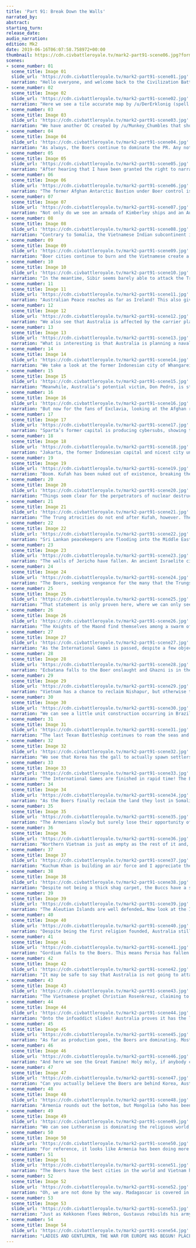 ```yaml
---
title: 'Part 91: Break Down the Walls'
narrated_by: 
abstract: 
starting_turn: 
release_date: 
audio_narration: 
edition: Mk2
date: 2019-06-16T06:07:58.758972+00:00 
thumbnail: https://cdn.civbattleroyale.tv/mark2-part91-scene06.jpg?format=webp&nearlossless=1
scenes:
- scene_number: 01
  scene_title: Image 01
  slide_url: 'https://cdn.civbattleroyale.tv/mark2-part91-scene01.jpg'
  narration: "Hello everyone, and welcome back to the Civilization Battle Royale, Part 91! I am your host,\n/u/jmangelo67 (For Dawkinzz, that is J.M. Angelo), long time lover of underdog civs and the\nhead of the power rankers for the CBR. Originally the team created for MK3, we eventually got\npushed over onto the MK2.1 project as the new Power Rankers. Here we see a tweet from Don\nPedro II moments before bringing a hurricane to Laredo, ending Sam Houston’s career as\nSheriff."
- scene_number: 02
  scene_title: Image 02
  slide_url: 'https://cdn.civbattleroyale.tv/mark2-part91-scene02.jpg'
  narration: "Here we see a tile accurate map by /u/DerErklonig (spell check that) and it is a nice reference to make clear who the powers are, here; however, we all have seen how quickly power shifts in this game!"
- scene_number: 03
  scene_title: Image 03
  slide_url: 'https://cdn.civbattleroyale.tv/mark2-part91-scene03.jpg'
  narration: "We have another OC created by /u/Munkey_Chumbles that shows us how our Civball universe feels about the current changes! I quite enjoy the civballs, as they are a simplistic, comedic, and stylistic way to make the CBR more enjoyable to spread into what I may call (dare I say it?), a fandom!"
- scene_number: 04
  scene_title: Image 04
  slide_url: 'https://cdn.civbattleroyale.tv/mark2-part91-scene04.jpg'
  narration: "As always, the Boers continue to dominate the PR. Any notion we had that the Inuit could outdo\nthe Boers is overshadowed by the multiple cities and capitals that the Boers have taken away\nfrom Vietnam."
- scene_number: 05
  scene_title: Image 05
  slide_url: 'https://cdn.civbattleroyale.tv/mark2-part91-scene05.jpg'
  narration: "After hearing that I have been granted the right to narrate, the sub celebrates a golden age,\nknowing that things will get exciting this week! For those that have forgotten our golden age\nfestivities, we commonly drink champagne, dance, riot, create ARGs, and geek out over the\nBR’s future."
- scene_number: 06
  scene_title: Image 06
  slide_url: 'https://cdn.civbattleroyale.tv/mark2-part91-scene06.jpg'
  narration: "The former Afghan Antarctic Bastion under Boer control is shown here, as Boer scientists are\npicking up on a seismic sonic anomaly coming from an impassable range of mountains.\nSomething about Babylon?"
- scene_number: 07
  scene_title: Image 07
  slide_url: 'https://cdn.civbattleroyale.tv/mark2-part91-scene07.jpg'
  narration: "Not only do we see an armada of Kimberley ships and an Australian peacekeeper, to the north we   can   see   that   Boer-Somalia   is   starting   to   hurt   a   bit."
- scene_number: 08
  scene_title: Image 08
  slide_url: 'https://cdn.civbattleroyale.tv/mark2-part91-scene08.jpg'
  narration: "Contrary to Somalia, the Vietnamese Indian subcontinent is recovering from its previous attacks, with Kimberley peacekeepers crowding the Indian Ocean so that Vietnam can keep population, production,   time,   and   military."
- scene_number: 09
  scene_title: Image 09
  slide_url: 'https://cdn.civbattleroyale.tv/mark2-part91-scene09.jpg'
  narration: "Boer cities continue to burn and the Vietnamese create a last hold in Central Asia whilst Boer cities   are   burning   to   nuclear   hellfire."
- scene_number: 10
  scene_title: Image 10
  slide_url: 'https://cdn.civbattleroyale.tv/mark2-part91-scene10.jpg'
  narration: "In the meantime, Sibir seems barely able to attack the Trungs. Nishapur may be safe, but it is not too likely. Meanwhile, despite Urgench being in the black, Sibir has no units capable of taking it while   a   clump   of   units   surround   it."
- scene_number: 11
  scene_title: Image 11
  slide_url: 'https://cdn.civbattleroyale.tv/mark2-part91-scene11.jpg'
  narration: "Australian Peace reaches as far as Ireland! This also gives us the opportunity to see most of Iceland’s military. I have been a big critic of Iceland and, whilst they have strong units on their land force (which at times is skimpy), the majority of their naval military is made of empty carriers.   Dear   Iceland   fans,   I   think   Ingolfur   is   a   paper   champion."
- scene_number: 12
  scene_title: Image 12
  slide_url: 'https://cdn.civbattleroyale.tv/mark2-part91-scene12.jpg'
  narration: "We also see that Australia is affected by the carrier plague, but more importantly are creating\nhovertanks and starting to fill their empty sea. I repeat, EMPTY sea. Polynesia is frankly open to\nany invader."
- scene_number: 13
  scene_title: Image 13
  slide_url: 'https://cdn.civbattleroyale.tv/mark2-part91-scene13.jpg'
  narration: "What is interesting is that Australia is planning a naval attack, likely on Brazil or the Buccs! This\ncould be a second chance for Parkes to prove himself seeing as Brazil has had trouble carpeting\nsince the reboot. Could Australia create an empire that sees three oceans?"
- scene_number: 14
  scene_title: Image 14
  slide_url: 'https://cdn.civbattleroyale.tv/mark2-part91-scene14.jpg'
  narration: "We take a look at the former Indonesian city of Whangarei building an Autoplant! A boost to\nAustralian production from any city is always good, and this just goes to show that we haven’t\neven begun to see the maximum potential of the Wobbegong."
- scene_number: 15
  scene_title: Image 15
  slide_url: 'https://cdn.civbattleroyale.tv/mark2-part91-scene15.jpg'
  narration: "Meanwhile, Australia’s potential victim, Don Pedro, is starting to build an air force in the\nChilean city of Valdiva. Perhaps an air force can bombard Australia’s naval force enough to\nprotect his continent?"
- scene_number: 16
  scene_title: Image 16
  slide_url: 'https://cdn.civbattleroyale.tv/mark2-part91-scene16.jpg'
  narration: "But now for the fans of Exclavia, looking at the Afghan refuge of Batticaloa shows us that Urho\nis desperately trying to repair his fallen infrastructure and economy. Owing thousands of gold\nwhilst losing city upon city to Sweden, Exclavia building a cargo ship shows just how far they\nhave fallen."
- scene_number: 17
  scene_title: Image 17
  slide_url: 'https://cdn.civbattleroyale.tv/mark2-part91-scene17.jpg'
  narration: "Sparta’s former capital is producing cybersubs, showing that Ingolfur might be more aware of\nhis naval weakness than we realize."
- scene_number: 18
  scene_title: Image 18
  slide_url: 'https://cdn.civbattleroyale.tv/mark2-part91-scene18.jpg'
  narration: "Jakarta, the former Indonesian capital and nicest city under Jandamarra’s control… Or should we\nsay Jandamada? An air force is being created by the Kimberley, proving that the Kimberley are\nconscious of being sandwiched between two superpowers."
- scene_number: 19
  scene_title: Image 19
  slide_url: 'https://cdn.civbattleroyale.tv/mark2-part91-scene19.jpg'
  narration: "Boom. Kufah has been nuked out of existence, breaking the foothold of Somalia, if not for just a\nmoment. A Lutheran Missionary makes a prayer for those lost. This goes to show that no city is\nsafe, not even one deep into Boer Africa."
- scene_number: 20
  scene_title: Image 20
  slide_url: 'https://cdn.civbattleroyale.tv/mark2-part91-scene20.jpg'
  narration: "Things seem clear for the perpetrators of nuclear destruction, but each city is vulnerable to\nflipping into Boer hands. The same can be said for Persepolis and Pasargadae, but the Boers can\nafford to lose those cities compared to the Trungs"
- scene_number: 21
  scene_title: Image 21
  slide_url: 'https://cdn.civbattleroyale.tv/mark2-part91-scene21.jpg'
  narration: "The Trung atrocities do not end after Kufah, however. They bombard the former Timurid lands\nand cover the Sibir countryside in fallout. This is incredibly crippling for Sibir and their\noffensive. Kuchum Khan is lucky that Carrollton has not fallen yet."
- scene_number: 22
  scene_title: Image 22
  slide_url: 'https://cdn.civbattleroyale.tv/mark2-part91-scene22.jpg'
  narration: "Sri Lankan peacekeepers are flooding into the Middle East and we see some biotroopers\ncharging in from the mainland, but if we look North we can see something terrible has happened."
- scene_number: 23
  scene_title: Image 23
  slide_url: 'https://cdn.civbattleroyale.tv/mark2-part91-scene23.jpg'
  narration: "The walls of Jericho have fallen. An ancient Israelite city has been reduced to cinders. This\nwould give Armenia the opportunity to expand for a fourth city, however! Had it not been for the\nfact Gaza is puppeted… TIRIDATES YOU FOOL!"
- scene_number: 24
  scene_title: Image 24
  slide_url: 'https://cdn.civbattleroyale.tv/mark2-part91-scene24.jpg'
  narration: "The Boers, seeking vengeance for the many that the Trungs have killed, continue their charge\ninto Central Asia. Vietnam seems to have a force at the front, but we can see that their military is\nnot backed up at all. Vietnam’s carpet has dissolved."
- scene_number: 25
  scene_title: Image 25
  slide_url: 'https://cdn.civbattleroyale.tv/mark2-part91-scene25.jpg'
  narration: "That statement is only proven here, where we can only see workers and a few paratroopers deep\ninto central Vietnam. Nothing is stopping the Boers, or any nation for that matter, from tearing\napart the southern half of Asia."
- scene_number: 26
  scene_title: Image 26
  slide_url: 'https://cdn.civbattleroyale.tv/mark2-part91-scene26.jpg'
  narration: "The Knights of the Maond find themselves among a swarm of Siberian carriers in what is mainly\na useless navy, regardless of its position in the world. We do see a little rebuilding of Sibir’s\ncore, which is desperately needed if Kuchum Khan wants to even have a chance of staying in this\ngame."
- scene_number: 27
  scene_title: Image 27
  slide_url: 'https://cdn.civbattleroyale.tv/mark2-part91-scene27.jpg'
  narration: "As the International Games is passed, despite a few objections from the now deceased Sam\nHouston, Kekkonen, and Kamehameha, we get to look at the Boer core of the Sahara. Although\nit seems at first glance to be covered in units, they are all workers that are already on improved\ntiles. For once, the Boers are severely undefended. Maybe this game isn’t one sided after all…"
- scene_number: 28
  scene_title: Image 28
  slide_url: 'https://cdn.civbattleroyale.tv/mark2-part91-scene28.jpg'
  narration: "Ecbatana falls to the Boer onslaught and Ghazni is in the black. The Hunnic workers flee their\nhome of Vietnam from their Boer hunters. Honestly, Central Asia seems to be ready to fall to the\nBoers at any moment."
- scene_number: 29
  scene_title: Image 29
  slide_url: 'https://cdn.civbattleroyale.tv/mark2-part91-scene29.jpg'
  narration: "Vietnam has a chance to reclaim Nishapur, but otherwise their options are limited. Meanwhile,\nSibir continues to burn in a terrible crisis with a need to rebuild."
- scene_number: 30
  scene_title: Image 30
  slide_url: 'https://cdn.civbattleroyale.tv/mark2-part91-scene30.jpg'
  narration: "We can see a little unit construction occurring in Brazil, which is always nice (especially when\nyou look at their Giant Death Robot in the Northwest). We also see the Australian military\nmoving so far as to sit between the Boer and Brazilian continents. Also of note, the Buccaneers\nare losing more and more land through Boer settlers near Bamako."
- scene_number: 31
  scene_title: Image 31
  slide_url: 'https://cdn.civbattleroyale.tv/mark2-part91-scene31.jpg'
  narration: "The last Texan Battleship continues to roam the seas and spots an Icelandic Caravel. A refugee\npoints out that Iceland is sporting wooden boats,thus may be an easy target. The admiral\nchuckles at such a foolish idea, but devolves into tears knowing that his battleship cannot house a\nschool to educate his people, damning all future generations."
- scene_number: 32
  scene_title: Image 32
  slide_url: 'https://cdn.civbattleroyale.tv/mark2-part91-scene32.jpg'
  narration: "We see that Korea has the gall to actually spawn settlers thinking they may have a chance at\nplanting a city in the gaps that Vietnam’s hellfire had created. I have a feeling that that will not\nwork. On the bright side Korea fans, Sejong actually seems to be pumping out a few units\nthankfully."
- scene_number: 33
  scene_title: Image 33
  slide_url: 'https://cdn.civbattleroyale.tv/mark2-part91-scene33.jpg'
  narration: "The International Games are finished in rapid time! The Boers doubled the production of third\nplace Inuit and outdid Vietnam incredibly as well. Vietnam should not be spending their\nproduction on six happiness, but some people like sports enough to damn their own people to\nabsolute death and assimilation into the Boer. Also of note, Mongolia gets a small win by\ngaining 3 happiness, caring enough about sports to actually try unlike every other living civ."
- scene_number: 34
  scene_title: Image 34
  slide_url: 'https://cdn.civbattleroyale.tv/mark2-part91-scene34.jpg'
  narration: "As the Boers finally reclaim the land they lost in Somalia, the Trungs ruthlessly nuke Khurasan\noff the face of the cylinder. If it means crippling the Boers, the Trungs must be desparate enough\nto try anything; however, I think they should concentrate any nuclear missiles on the Boer forces\naround Persia to try and reclaim Central Asia."
- scene_number: 35
  scene_title: Image 35
  slide_url: 'https://cdn.civbattleroyale.tv/mark2-part91-scene35.jpg'
  narration: "The Armenians slowly but surely lose their opportunity of settling a fourth city as Sweden takes\non the old trend of Bordergore along with Vietnam and Finland. The Boers will regain this land,\ntoo. Tiridates, you absolute fool. You must be STRONKER THAN THIS!"
- scene_number: 36
  scene_title: Image 36
  slide_url: 'https://cdn.civbattleroyale.tv/mark2-part91-scene36.jpg'
  narration: "Northern Vietnam is just as empty as the rest of it and, even if Vietnam DID have a few units\nhere, Bamda is totally surrounded by Australian peacekeepers. The student has surpassed the\nmaster, showing that Australia can even outdo Kamehameha at his signature move."
- scene_number: 37
  scene_title: Image 37
  slide_url: 'https://cdn.civbattleroyale.tv/mark2-part91-scene37.jpg'
  narration: "Kuchum Khan is building an air force and I appreciate the effort, but this means nothing\nconsidering how far north it is and the lack of infantry units belittles their purpose. I suppose it\ncould be used to destroy Tygyn Darkhan once and for all, but that is just an assumption."
- scene_number: 38
  scene_title: Image 38
  slide_url: 'https://cdn.civbattleroyale.tv/mark2-part91-scene38.jpg'
  narration: "Despite not being a thick shag carpet, the Buccs have a strong set of decent units! If an attack\nfrom Australia or Brazil comes, they can protect themselves for a small period of time. If they\nwant, they can take a crack at the Blackfoot, but I do not recommend it."
- scene_number: 39
  scene_title: Image 39
  slide_url: 'https://cdn.civbattleroyale.tv/mark2-part91-scene39.jpg'
  narration: "The Aleutian Islands are well defended… Now look at the Inuit. The Ice Sheet Fleet looks\nformidable and, for that, I must commend the Inuit."
- scene_number: 40
  scene_title: Image 40
  slide_url: 'https://cdn.civbattleroyale.tv/mark2-part91-scene40.jpg'
  narration: "Despite being the first religion founded, Australia still has not spread its religion farther into\nJapan. As much as it helps to spread it to other civs, it seems like it would be more beneficial to\nstrengthen the religion in your own territory so it can spread quickly elsewhere. Case and point,\nthe Boers."
- scene_number: 41
  scene_title: Image 41
  slide_url: 'https://cdn.civbattleroyale.tv/mark2-part91-scene41.jpg'
  narration: "Gordium falls to the Boers. This means Persia has fallen to Kruger’s cyborg armies and Vietnam\nhas no chance of even defending Central Asia. I see the onslaught not stopping till Afghanistan,\nbut that is optimistic thinking."
- scene_number: 42
  scene_title: Image 42
  slide_url: 'https://cdn.civbattleroyale.tv/mark2-part91-scene42.jpg'
  narration: "It may be safe to say that Australia is not going to attack Brazil, as they would not place the\nmajority of their forces in Brazil. I think we may be seeing an assault on the Buccaneers, which\ncould mean good things for Don Pedro as Australia’s forces would be cut off in the Caribbean\nfor a surprise declaration. Or they could attack the Buccs as Australia evaporates their units."
- scene_number: 43
  scene_title: Image 43
  slide_url: 'https://cdn.civbattleroyale.tv/mark2-part91-scene43.jpg'
  narration: "The Vietnamese prophet Christian Rosenkreuz, claiming to be the reborn Songtsen Gampo,\nseeks to spread the Theravada faith for Vietnam. For real life historical context, Christian\nRosenkreuz founded the Order of the Rose Cross in the 17th century, based on a legend claiming\nthat Rosenkreuz is the reincarnated soul of Lazarus. Interesting stuff, and I recommend reading\nabout him!"
- scene_number: 44
  scene_title: Image 44
  slide_url: 'https://cdn.civbattleroyale.tv/mark2-part91-scene44.jpg'
  narration: "Onto the infoaddict slides! Australia proves it has the largest military in the world, even greater\nthat the Boers have ever been. The Inuit and the Boers are tied with military strength and we see\nVietnam’s military has crashed so horribly that now it can only be compared to every other\nmiddling civ."
- scene_number: 45
  scene_title: Image 45
  slide_url: 'https://cdn.civbattleroyale.tv/mark2-part91-scene45.jpg'
  narration: "As far as production goes, the Boers are dominating. Most AI game hosts will agree that\nproduction is what wins these games, and the Boers have a lot of it. Though let us not belittle\nhow much production the Inuit have. Surprisingly, Vietnam and Australia are on equal footing\nfor their production. If either go to war, it will boost their production considerably if either wins."
- scene_number: 46
  scene_title: Image 46
  slide_url: 'https://cdn.civbattleroyale.tv/mark2-part91-scene46.jpg'
  narration: "And here we see the Great Famine! Holy moly, if anybody can recover from a damning\nworldwide plague, it would be Kruger. Though everyone is recovering, the Boers are thriving\nand regaining every lost citizen fairly quickly."
- scene_number: 47
  scene_title: Image 47
  slide_url: 'https://cdn.civbattleroyale.tv/mark2-part91-scene47.jpg'
  narration: "Can you actually believe the Boers are behind Korea, Australia, and the Inuit in tech? Of course\nthey’re all first, the Boers second, Sibir a coming in strong at third, and Vietnam & Brazil on the\nprecipice at fourth."
- scene_number: 48
  scene_title: Image 48
  slide_url: 'https://cdn.civbattleroyale.tv/mark2-part91-scene48.jpg'
  narration: "Armenia rounds out the bottom, but Mongolia (who has been hyped as the great underdog for\nweeks) is noticeably lacking in technology. Despite their military outnumbering Korea’s and\nSibir’s (and honestly Vietnam’s), the Mongolian forces would get shredded by their neighbor’s\ncity defenses."
- scene_number: 49
  scene_title: Image 49
  slide_url: 'https://cdn.civbattleroyale.tv/mark2-part91-scene49.jpg'
  narration: "We can see Lutheranism is dominating the religious world, but the Blackfoot are really plugging\naway in the Americas with Arianism. The other religions are too slow in comparison, but trying\ntheir best. The only exception is Dodekatheism, which seems to be going the way of the\nAyyubids’ faith."
- scene_number: 50
  scene_title: Image 50
  slide_url: 'https://cdn.civbattleroyale.tv/mark2-part91-scene50.jpg'
  narration: "For reference, it looks like Armenia has been doing more converting than Australia. At least\nTiridates has that claim to fame. The Blackfoot will easily be able to encompass the western\nhemisphere and most likely spread their faith further into Russia. Theravada is having more\ntroubles, but it is doing well"
- scene_number: 51
  scene_title: Image 51
  slide_url: 'https://cdn.civbattleroyale.tv/mark2-part91-scene51.jpg'
  narration: "The Boers have the best cities in the world and Vietnam has the second best cities in the world.\nHard to believe the latter is getting annihilated in its western flank by the former, but so is the\nway of the Boers. They must be stopped."
- scene_number: 52
  scene_title: Image 52
  slide_url: 'https://cdn.civbattleroyale.tv/mark2-part91-scene52.jpg'
  narration: "Oh, we are not done by the way. Madagascar is covered in Australian units, making the land less\nuseful. Also notable, the Kimberley have a surprisingly large navy."
- scene_number: 53
  scene_title: Image 53
  slide_url: 'https://cdn.civbattleroyale.tv/mark2-part91-scene53.jpg'
  narration: "Just as Kekkonen flees Hebron, Gustavus rebuilds his army as quickly as possible, showing that\nhe may be getting ready to strike Sibir. That is nice and all, but there is one problem with that\nplan…"
- scene_number: 54
  scene_title: Image 54
  slide_url: 'https://cdn.civbattleroyale.tv/mark2-part91-scene54.jpg'
  narration: "LADIES AND GENTLEMEN, THE WAR FOR EUROPE HAS BEGUN! PLACE YOUR\nBETS IN THE BRSE, FLAIR UP, AND SHITPOST LIKE THERE IS NO TOMORROW! I\nhave been your narrator and it has been an honor as a long time fan to narrate. /u/jmangelo67\nout! Goodnight!"
---
```


